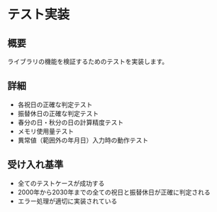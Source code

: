# テスト実装

## 概要
ライブラリの機能を検証するためのテストを実装します。

## 詳細
- 各祝日の正確な判定テスト
- 振替休日の正確な判定テスト
- 春分の日・秋分の日の計算精度テスト
- メモリ使用量テスト
- 異常値（範囲外の年月日）入力時の動作テスト

## 受け入れ基準
- 全てのテストケースが成功する
- 2000年から2030年までの全ての祝日と振替休日が正確に判定される
- エラー処理が適切に実装されている
